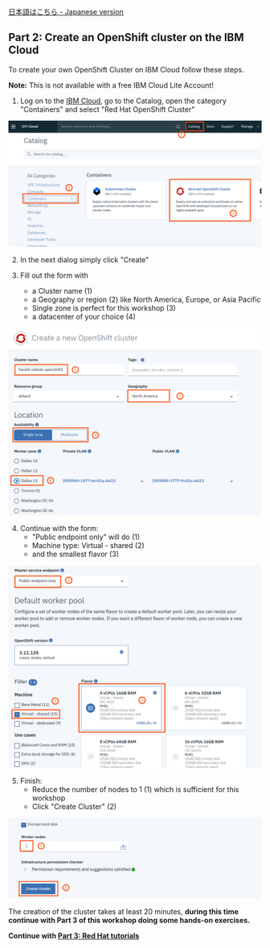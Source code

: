 [日本語はこちら - Japanese version](./Part2-ja.md)

## Part 2: Create an OpenShift cluster on the IBM Cloud

To create your own OpenShift Cluster on IBM Cloud follow these steps. 

__Note:__ This is not available with a free IBM Cloud Lite Account!

1. Log on to the [IBM Cloud](https://cloud.ibm.com), go to the Catalog, open the category "Containers" and select "Red Hat OpenShift Cluster"

![OS Catalog](images/os_cloud_catalog.png)

2. In the next dialog simply click "Create"

3. Fill out the form with
   * a Cluster name (1)
   * a Geography or region (2) like North America, Europe, or Asia Pacific
   * Single zone is perfect for this workshop (3)
   * a datacenter of your choice (4)

![OS Create 1g](images/os_create_cluster1.png)

4. Continue with the form:
    * "Public endpoint only" will do (1)
    * Machine type: Virtual - shared (2)
    * and the smallest flavor (3)

![OS Create 1g](images/os_create_cluster2.png)   

5. Finish:
   * Reduce the number of nodes to 1 (1) which is sufficient for this workshop
   * Click "Create Cluster" (2)

![OS Create 1g](images/os_create_cluster3.png)  

The creation of the cluster takes at least 20 minutes, __during this time continue with Part 3 of this workshop doing some hands-on exercises.__


__Continue with [Part 3: Red Hat tutorials](../Part3.md)__
